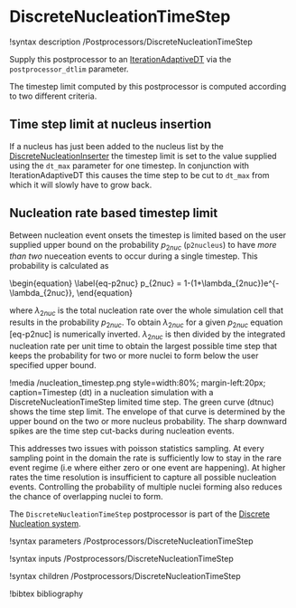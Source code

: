# DiscreteNucleationTimeStep

!syntax description /Postprocessors/DiscreteNucleationTimeStep

Supply this postprocessor to an [IterationAdaptiveDT](/IterationAdaptiveDT.md)
via the `postprocessor_dtlim` parameter.

The timestep limit computed by this postprocessor is computed according to two
different criteria.

## Time step limit at nucleus insertion

If a nucleus has just been added to the nucleus list by the
[DiscreteNucleationInserter](/DiscreteNucleationInserter.md) the timestep limit
is set to the value supplied using the `dt_max` parameter for one timestep. In
conjunction with IterationAdaptiveDT this causes the time step to be cut to
`dt_max` from which it will slowly have to grow back.

## Nucleation rate based timestep limit

Between nucleation event onsets the timestep is limited based on the user
supplied upper bound on the probability $p_{2nuc}$  (`p2nucleus`) to have
_more than two_ nueceation events to occur during a single timestep.
This probability is calculated as

\begin{equation}
\label{eq-p2nuc}
p_{2nuc} = 1-(1+\lambda_{2nuc})e^{-\lambda_{2nuc}},
\end{equation}

where $\lambda_{2nuc}$ is the total nucleation rate over the whole simulation
cell that results in the probability $p_{2nuc}$. To obtain $\lambda_{2nuc}$ for
a given $p_{2nuc}$ equation [eq-p2nuc] is numerically inverted. $\lambda_{2nuc}$
is then divided by the integrated nucleation rate per unit time to obtain the
largest possible time step that keeps the probability for two or more nuclei to
form below the user specified upper bound.

!media /nucleation_timestep.png style=width:80%; margin-left:20px;
       caption=Timestep (dt) in a nucleation simulation with a DiscreteNucleationTimeStep
       limited time step. The green curve (dtnuc) shows the time step limit.
       The envelope of that curve is determined by the upper bound on the two or more
       nucleus probability. The sharp downward spikes are the time step cut-backs
       during nucleation events.

This addresses two issues with poisson statistics sampling. At every sampling
point in the domain the rate is sufficiently low to stay in the rare event
regime (i.e where either zero or one event are happening). At higher rates the
time resolution is insufficient to capture all possible nucleation events.
Controlling the probability of multiple nuclei forming also reduces the chance
of overlapping nuclei to form.

The `DiscreteNucleationTimeStep` postprocessor is part of the
[Discrete Nucleation system](Nucleation/DiscreteNucleation.md).

!syntax parameters /Postprocessors/DiscreteNucleationTimeStep

!syntax inputs /Postprocessors/DiscreteNucleationTimeStep

!syntax children /Postprocessors/DiscreteNucleationTimeStep

!bibtex bibliography
